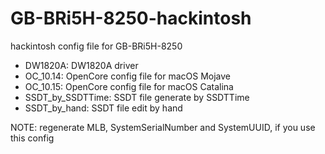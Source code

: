 # GB-BRi5H-8250-hackintosh

hackintosh config file for GB-BRi5H-8250
- DW1820A: DW1820A driver
- OC_10.14: OpenCore config file for macOS Mojave
- OC_10.15: OpenCore config file for macOS Catalina
- SSDT_by_SSDTTime: SSDT file generate by SSDTTime
- SSDT_by_hand: SSDT file edit by hand

NOTE: regenerate MLB, SystemSerialNumber and SystemUUID, if you use this config
